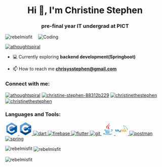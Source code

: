 <h1 align="center">Hi 👋, I'm Christine Stephen</h1>
<h3 align="center"> pre-final year IT undergrad at PICT</h3>


<img align="right" alt="Coding" width="400" src="https://cdna.artstation.com/p/assets/images/images/042/631/286/original/bryan-rodriguez-belchibia-1-rightspeed.gif?1635037562" >
<p align="left"> <img src="https://komarev.com/ghpvc/?username=rebelmisfit&label=Profile%20views&color=0e75b6&style=flat" alt="rebelmisfit" /> </p>

<p align="left"> <a href="https://twitter.com/athoughtspiral" target="blank"><img src="https://img.shields.io/twitter/follow/athoughtspiral?logo=twitter&style=for-the-badge" alt="athoughtspiral" /></a> </p>

- 💻 Currently exploring **backend development(Springboot)**


- 📫 How to reach me **chrisysstephen@gmail.com**

<h3 align="left">Connect with me:</h3>
<p align="left">
<a href="https://twitter.com/athoughtspiral" target="blank"><img align="center" src="https://raw.githubusercontent.com/rahuldkjain/github-profile-readme-generator/master/src/images/icons/Social/twitter.svg" alt="athoughtspiral" height="30" width="40" /></a>
<a href="https://linkedin.com/in/christine-stephen-88312b229" target="blank"><img align="center" src="https://raw.githubusercontent.com/rahuldkjain/github-profile-readme-generator/master/src/images/icons/Social/linked-in-alt.svg" alt="christine-stephen-88312b229" height="30" width="40" /></a>
<a href="https://instagram.com/christinethestephen" target="blank"><img align="center" src="https://raw.githubusercontent.com/rahuldkjain/github-profile-readme-generator/master/src/images/icons/Social/instagram.svg" alt="christinethestephen" height="30" width="40" /></a>
<a href="https://discord.gg/christinethestephen" target="blank"><img align="center" src="https://raw.githubusercontent.com/rahuldkjain/github-profile-readme-generator/master/src/images/icons/Social/discord.svg" alt="christinethestephen" height="30" width="40" /></a>
</p>

<h3 align="left">Languages and Tools:</h3>
<p align="left"> <a href="https://www.cprogramming.com/" target="_blank" rel="noreferrer"> <img src="https://raw.githubusercontent.com/devicons/devicon/master/icons/c/c-original.svg" alt="c" width="40" height="40"/> </a> <a href="https://www.w3schools.com/cpp/" target="_blank" rel="noreferrer"> <img src="https://raw.githubusercontent.com/devicons/devicon/master/icons/cplusplus/cplusplus-original.svg" alt="cplusplus" width="40" height="40"/> </a> <a href="https://dart.dev" target="_blank" rel="noreferrer"> <img src="https://www.vectorlogo.zone/logos/dartlang/dartlang-icon.svg" alt="dart" width="40" height="40"/> </a> <a href="https://firebase.google.com/" target="_blank" rel="noreferrer"> <img src="https://www.vectorlogo.zone/logos/firebase/firebase-icon.svg" alt="firebase" width="40" height="40"/> </a> <a href="https://flutter.dev" target="_blank" rel="noreferrer"> <img src="https://www.vectorlogo.zone/logos/flutterio/flutterio-icon.svg" alt="flutter" width="40" height="40"/> </a> <a href="https://git-scm.com/" target="_blank" rel="noreferrer"> <img src="https://www.vectorlogo.zone/logos/git-scm/git-scm-icon.svg" alt="git" width="40" height="40"/> </a> <a href="https://www.java.com" target="_blank" rel="noreferrer"> <img src="https://raw.githubusercontent.com/devicons/devicon/master/icons/java/java-original.svg" alt="java" width="40" height="40"/> </a> <a href="https://www.mysql.com/" target="_blank" rel="noreferrer"> <img src="https://raw.githubusercontent.com/devicons/devicon/master/icons/mysql/mysql-original-wordmark.svg" alt="mysql" width="40" height="40"/> </a> <a href="https://postman.com" target="_blank" rel="noreferrer"> <img src="https://www.vectorlogo.zone/logos/getpostman/getpostman-icon.svg" alt="postman" width="40" height="40"/> </a>  <a href="https://spring.io/" target="_blank" rel="noreferrer"> <img src="https://www.vectorlogo.zone/logos/springio/springio-icon.svg" alt="spring" width="40" height="40"/> </a> </p>

<p><img align="left" src="https://github-readme-stats.vercel.app/api/top-langs?username=rebelmisfit&show_icons=true&locale=en&layout=compact" alt="rebelmisfit" /></p>

<p>&nbsp;<img align="center" src="https://github-readme-stats.vercel.app/api?username=rebelmisfit&show_icons=true&locale=en" alt="rebelmisfit" /></p>

<p><img align="center" src="https://github-readme-streak-stats.herokuapp.com/?user=rebelmisfit&" alt="rebelmisfit" /></p>

